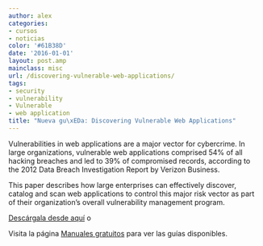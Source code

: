 ```yaml
---
author: alex
categories:
- cursos
- noticias
color: '#61B38D'
date: '2016-01-01'
layout: post.amp
mainclass: misc
url: /discovering-vulnerable-web-applications/
tags:
- security
- vulnerability
- Vulnerable
- web application
title: "Nueva gu\xEDa: Discovering Vulnerable Web Applications"
---
```


[<amp-img on="tap:lightbox1" role="button" tabindex="0" layout="responsive" class="size-medium wp-image-1108 alignleft" title="discovering vulnerable web applications" alt="discovering-vulnerable-web-applications" src="/img/2013/01/discovering-vulnerable-web-applications2-197x300.png" width="197px" height="300px" />][1]

Vulnerabilities in web applications are a major vector for cybercrime. In large organizations, vulnerable web applications comprised 54% of all hacking breaches and led to 39% of compromised records, according to the 2012 Data Breach Investigation Report by Verizon Business.

This paper describes how large enterprises can effectively discover, catalog and scan web applications to control this major risk vector as part of their organization’s overall vulnerability management program.

[Descárgala desde aquí][1] o

Visita la página [Manuales gratuitos][2] para ver las guías disponibles.



 [1]: http://elbauldelprogramador.tradepub.com/c/pubRD.mpl?sr=oc&_t=oc:&pc;=w_qa46/prgm.cgi
 [2]: https://elbauldelprogramador.com/manuales-gratuitos/
